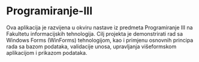 # Programiranje-III

Ova aplikacija je razvijena u okviru nastave iz predmeta Programiranje III na Fakultetu informacijskih tehnologija. Cilj projekta je demonstrirati rad sa Windows Forms (WinForms) tehnologijom, kao i primjenu osnovnih principa rada sa bazom podataka, validacije unosa, upravljanja višeformskom aplikacijom i prikazom podataka.
